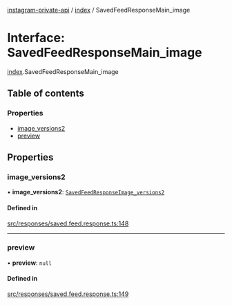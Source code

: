 [instagram-private-api](../../README.md) / [index](../../modules/index.md) / SavedFeedResponseMain_image

# Interface: SavedFeedResponseMain\_image

[index](../../modules/index.md).SavedFeedResponseMain_image

## Table of contents

### Properties

- [image\_versions2](SavedFeedResponseMain_image.md#image_versions2)
- [preview](SavedFeedResponseMain_image.md#preview)

## Properties

### image\_versions2

• **image\_versions2**: [`SavedFeedResponseImage_versions2`](SavedFeedResponseImage_versions2.md)

#### Defined in

[src/responses/saved.feed.response.ts:148](https://github.com/Nerixyz/instagram-private-api/blob/0e0721c/src/responses/saved.feed.response.ts#L148)

___

### preview

• **preview**: ``null``

#### Defined in

[src/responses/saved.feed.response.ts:149](https://github.com/Nerixyz/instagram-private-api/blob/0e0721c/src/responses/saved.feed.response.ts#L149)
